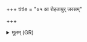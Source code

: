 +++
title = "०५ आ रोहतायुर् जरसम्"

+++
<details><summary>मूलम् (GR)</summary>

आ रोहतायुर् जरसं वृणाना  
अनुपूर्वं यतमाना यति ष्ठ ।  
तान् वस् त्वष्टा सुजनिमा सजोषाः  
सर्वम् आयुर् नयतु जीवनाय ॥
</details>